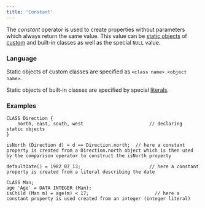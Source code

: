 ```yaml
---
title: 'Constant'
---
```


The *constant* operator is used to create properties without parameters which always return the same value. This value can be [static objects](Static_objects.md) of [custom](User_classes.md) and built-in classes as well as the special `NULL` value. 

### Language

Static objects of custom classes are specified as `<class name>.<object name>`.

Static objects of built-in classes are specified by special [literals](Literals.md).

### Examples

```lsf
CLASS Direction {
    north, east, south, west                        // declaring static objects
}

isNorth (Direction d) = d == Direction.north;  // here a constant property is created from a Direction.north object which is then used by the comparison operator to construct the isNorth property

defaultDate() = 1982_07_13;                         // here a constant property is created from a literal describing the date

CLASS Man;
age 'Age' = DATA INTEGER (Man);
isChild (Man m) = age(m) < 17;                        // here a constant property is used created from an integer (integer literal)
```

  
